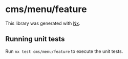 # cms/menu/feature

This library was generated with [Nx](https://nx.dev).

## Running unit tests

Run `nx test cms/menu/feature` to execute the unit tests.
